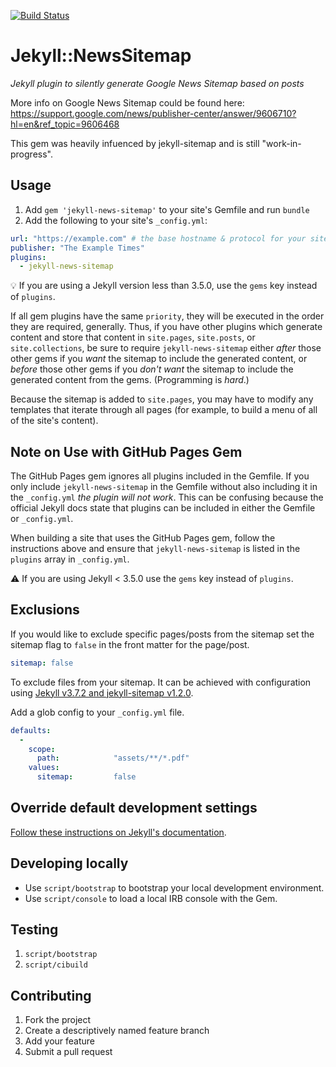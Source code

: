 [![Build Status](https://travis-ci.org/skatkov/jekyll-news-sitemap.svg?branch=master)](https://travis-ci.org/skatkov/jekyll-news-sitemap)

# Jekyll::NewsSitemap

*Jekyll plugin to silently generate Google News Sitemap based on posts*

More info on Google News Sitemap could be found here:
https://support.google.com/news/publisher-center/answer/9606710?hl=en&ref_topic=9606468

This gem was heavily infuenced by jekyll-sitemap and is still "work-in-progress".
## Usage

1. Add `gem 'jekyll-news-sitemap'` to your site's Gemfile and run `bundle`
2. Add the following to your site's `_config.yml`:

```yml
url: "https://example.com" # the base hostname & protocol for your site
publisher: "The Example Times"
plugins:
  - jekyll-news-sitemap
```

💡 If you are using a Jekyll version less than 3.5.0, use the `gems` key instead of `plugins`.

If all gem plugins have the same `priority`, they will be executed in the
order they are required, generally. Thus, if you have other plugins which
generate content and store that content in `site.pages`, `site.posts`, or
`site.collections`, be sure to require `jekyll-news-sitemap` either *after*
those other gems if you *want* the sitemap to include the generated
content, or *before* those other gems if you *don't want* the sitemap to
include the generated content from the gems. (Programming is *hard*.)

Because the sitemap is added to `site.pages`, you may have to modify any
templates that iterate through all pages (for example, to build a menu of
all of the site's content).

## Note on Use with GitHub Pages Gem
The GitHub Pages gem ignores all plugins included in the Gemfile. If you only include `jekyll-news-sitemap` in the Gemfile without also including it in the `_config.yml` *the plugin will not work*. This can be confusing because the official Jekyll docs state that plugins can be included in either the Gemfile or `_config.yml`.

When building a site that uses the GitHub Pages gem, follow the instructions above and ensure that `jekyll-news-sitemap` is listed in the `plugins` array in `_config.yml`.

:warning: If you are using Jekyll < 3.5.0 use the `gems` key instead of `plugins`.


## Exclusions

If you would like to exclude specific pages/posts from the sitemap set the
sitemap flag to `false` in the front matter for the page/post.

```yml
sitemap: false
```

To exclude files from your sitemap. It can be achieved with configuration using [Jekyll v3.7.2 and jekyll-sitemap v1.2.0](https://github.com/jekyll/jekyll/commit/776433109b96cb644938ffbf9caf4923bdde4d7f).

Add a glob config to your `_config.yml` file. 

```yml
defaults:
  -
    scope:
      path:            "assets/**/*.pdf"
    values:
      sitemap:         false
```

## Override default development settings

[Follow these instructions on Jekyll's documentation](https://jekyllrb.com/docs/usage/#override-default-development-settings).

## Developing locally

* Use `script/bootstrap` to bootstrap your local development environment.
* Use `script/console` to load a local IRB console with the Gem.

## Testing

1. `script/bootstrap`
2. `script/cibuild`


## Contributing

1. Fork the project
2. Create a descriptively named feature branch
3. Add your feature
4. Submit a pull request
